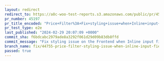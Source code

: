 ```yaml
---
layout: redirect
redirect_to: https://a8c-woo-test-reports.s3.amazonaws.com/public/pr/45197/e2e/index.html
pr_number: 45197
pr_title_encoded: "Price+Filter%3A+Fix+styling+issue+when+Inline+input+fields+is+enabled"
pr_test_type: e2e
last_published: "2024-02-29 20:07:09 +0000"
commit_sha: f6bdcabc2979ade8a3292f061d29d09b83db8ffd
commit_message: "Fix styling issue on the Frontend when Inline input fields is enabled"
branch_name: fix/44755-price-filter-styling-issue-when-inline-input-fields-is-enabled
passed: true
---
```

